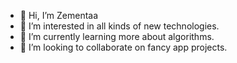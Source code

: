- 👋 Hi, I’m Zementaa
- 👀 I’m interested in all kinds of new technologies.
- 🌱 I’m currently learning more about algorithms.
- 💞️ I’m looking to collaborate on fancy app projects.

<!---
Zementaa/Zementaa is a ✨ special ✨ repository because its `README.md` (this file) appears on your GitHub profile.
You can click the Preview link to take a look at your changes.
--->
